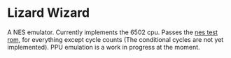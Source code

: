 # Lizard Wizard

A NES emulator. Currently implements the 6502 cpu. Passes the [nes test rom](https://www.qmtpro.com/~nes/misc/nestest.txt), for everything except cycle counts (The conditional cycles are not yet implemented). PPU emulation is a work in progress at the moment.
